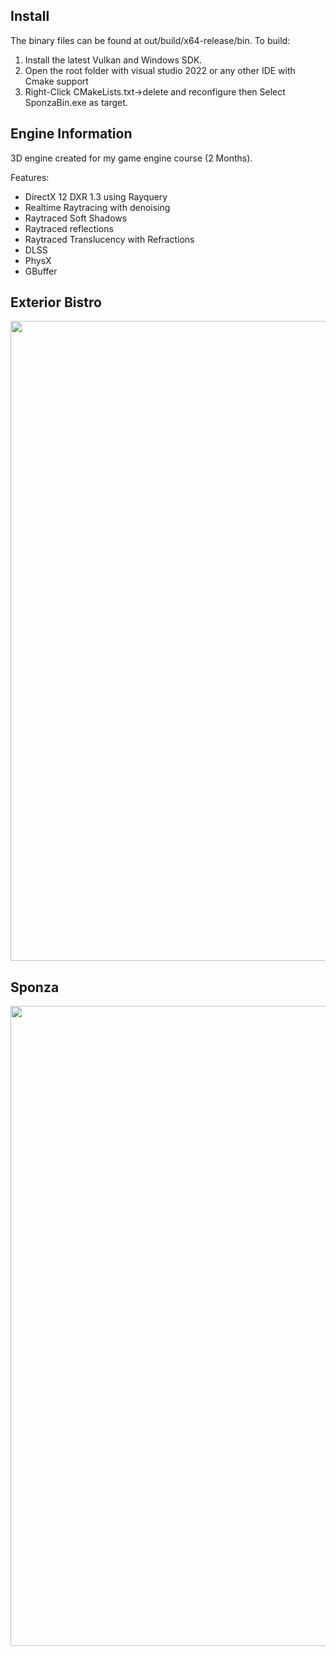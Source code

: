## Install
The binary files can be found at out/build/x64-release/bin.
To build: 
1. Install the latest Vulkan and Windows SDK.
2. Open the root folder with visual studio 2022 or any other IDE with Cmake support
3. Right-Click CMakeLists.txt->delete and reconfigure then Select SponzaBin.exe as target.

## Engine Information
3D engine created for my game engine course (2 Months).

Features:
- DirectX 12 DXR 1.3 using Rayquery
- Realtime Raytracing with denoising
- Raytraced Soft Shadows
- Raytraced reflections
- Raytraced Translucency with Refractions
- DLSS
- PhysX
- GBuffer

## Exterior Bistro
<div style='float: center'>
  <img style='width: 1024px' src="/Images/BistroExterior.png"></img>
</div>


## Sponza
<div style='float: center'>
  <img style='width: 1024px' src="/Images/Sponza.png"></img>
</div>
